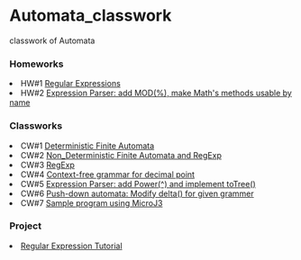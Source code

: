 # Automata_classwork
classwork of Automata
<h3>Homeworks</h3>
<li>
HW#1
<a href= "https://alaamarawi.github.io/Automata_classwork//HW1/Regular%20Expressions_lab4.html">Regular Expressions</a>
</li>
<li>
HW#2
<a href= "https://alaamarawi.github.io/Automata_classwork//HW2/Expression.html">Expression Parser: add MOD(%), make Math's methods usable by name</a>
</li>
<h3>Classworks</h3>
<li>
CW#1
<a href= "https://alaamarawi.github.io/Automata_classwork/CW1/DFA%20for%20(1_0)_10.html">Deterministic Finite Automata</a>
</li>
<li>
CW#2
<a href= "https://alaamarawi.github.io/Automata_classwork/CW2/NFA%20for%20(1_0)_10%20-%20Repeat.html">Non_Deterministic Finite Automata and RegExp</a>
</li>
<li>
CW#3
<a href= "https://alaamarawi.github.io/Automata_classwork/CW3/Regular%20Expressions_lab4.html">RegExp</a>
</li>
<li>
CW#4
<a href= "https://alaamarawi.github.io/Automata_classwork/CW4/CFG%20for%20Addition.html">Context-free grammar for decimal point</a>
</li>
<li>
CW#5
<a href= "https://alaamarawi.github.io/Automata_classwork/CW5/Expression.html">Expression Parser: add Power(^) and implement toTree()</a>
</li>
<li>
CW#6
<a href= "https://alaamarawi.github.io/Automata_classwork/CW6/PDA1.html">Push-down automata: Modify delta() for given grammer</a>
</li>
<li>
CW#7
<a href= "https://alaamarawi.github.io/Automata_classwork/CW7/microJ3.html">Sample program using MicroJ3</a>
</li>
<h3>Project</h3>
<li>
<a href= "https://alaamarawi.github.io/Automata_classwork/Project_RegExp/RegexTutorial-v7.html">Regular Expression Tutorial</a>
</li>
